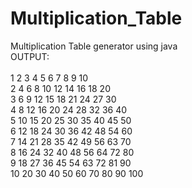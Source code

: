 # Multiplication_Table
Multiplication Table generator using java
<br />
OUTPUT:<br /> 
<br />
1  2  3  4  5  6  7  8  9 10 <br />
2  4  6  8 10 12 14 16 18 20<br />
3  6  9 12 15 18 21 24 27 30<br />
4  8 12 16 20 24 28 32 36 40<br />
5 10 15 20 25 30 35 40 45 50<br />
6 12 18 24 30 36 42 48 54 60<br />
7 14 21 28 35 42 49 56 63 70<br />
8 16 24 32 40 48 56 64 72 80<br />
9 18 27 36 45 54 63 72 81 90<br />
10 20 30 40 50 60 70 80 90 100<br />

